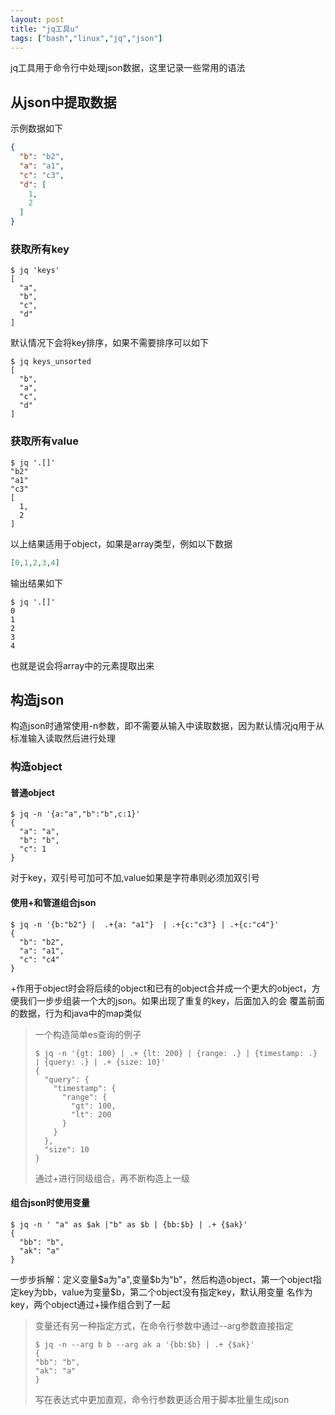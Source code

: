 ```yaml
---
layout: post
title: "jq工具u"
tags: ["bash","linux","jq","json"]
---
```


jq工具用于命令行中处理json数据，这里记录一些常用的语法

## 从json中提取数据

示例数据如下
```json
{
  "b": "b2",
  "a": "a1",
  "c": "c3",
  "d": [
    1,
    2
  ]
}
```

### 获取所有key
```shell
$ jq 'keys'
[
  "a",
  "b",
  "c",
  "d"
]
```
默认情况下会将key排序，如果不需要排序可以如下
```shell
$ jq keys_unsorted
[
  "b",
  "a",
  "c",
  "d"
]
```

### 获取所有value
```shell
$ jq '.[]'
"b2"
"a1"
"c3"
[
  1,
  2
]
```
以上结果适用于object，如果是array类型，例如以下数据
```json
[0,1,2,3,4]
```
输出结果如下
```shell
$ jq '.[]'
0
1
2
3
4
```
也就是说会将array中的元素提取出来


## 构造json

构造json时通常使用-n参数，即不需要从输入中读取数据，因为默认情况jq用于从标准输入读取然后进行处理

### 构造object

#### 普通object
```shell
$ jq -n '{a:"a","b":"b",c:1}'
{
  "a": "a",
  "b": "b",
  "c": 1
}
```
对于key，双引号可加可不加,value如果是字符串则必须加双引号

#### 使用+和管道组合json
```shell
$ jq -n '{b:"b2"} |  .+{a: "a1"}  | .+{c:"c3"} | .+{c:"c4"}'
{
  "b": "b2",
  "a": "a1",
  "c": "c4"
}
```
+作用于object时会将后续的object和已有的object合并成一个更大的object，方便我们一步步组装一个大的json。如果出现了重复的key，后面加入的会
覆盖前面的数据，行为和java中的map类似

> 一个构造简单es查询的例子
> ```shell
> $ jq -n '{gt: 100} | .+ {lt: 200} | {range: .} | {timestamp: .} | {query: .} | .+ {size: 10}'
> {
>   "query": {
>     "timestamp": {
>       "range": {
>         "gt": 100,
>         "lt": 200
>       }
>     }
>   },
>   "size": 10
> }
> ```
> 通过+进行同级组合，再不断构造上一级

#### 组合json时使用变量
```shell
$ jq -n ' "a" as $ak |"b" as $b | {bb:$b} | .+ {$ak}' 
{
  "bb": "b",
  "ak": "a"
}
```
一步步拆解：定义变量$a为"a",变量$b为"b"，然后构造object，第一个object指定key为bb，value为变量$b，第二个object没有指定key，默认用变量
名作为key，两个object通过+操作组合到了一起

> 变量还有另一种指定方式，在命令行参数中通过--arg参数直接指定
> ```shell
> $ jq -n --arg b b --arg ak a '{bb:$b} | .+ {$ak}'
> {
> "bb": "b",
> "ak": "a"
> }
> ```
> 写在表达式中更加直观，命令行参数更适合用于脚本批量生成json

